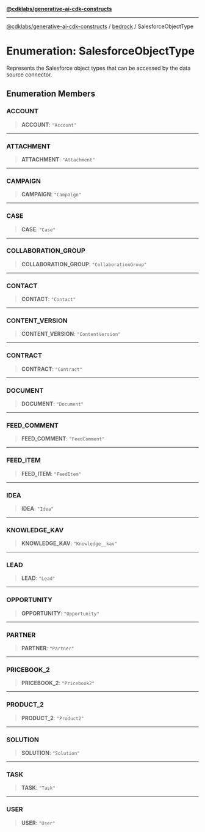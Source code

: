 [**@cdklabs/generative-ai-cdk-constructs**](../../../README.md)

***

[@cdklabs/generative-ai-cdk-constructs](../../../README.md) / [bedrock](../README.md) / SalesforceObjectType

# Enumeration: SalesforceObjectType

Represents the Salesforce object types that can be accessed by the data source connector.

## Enumeration Members

### ACCOUNT

> **ACCOUNT**: `"Account"`

***

### ATTACHMENT

> **ATTACHMENT**: `"Attachment"`

***

### CAMPAIGN

> **CAMPAIGN**: `"Campaign"`

***

### CASE

> **CASE**: `"Case"`

***

### COLLABORATION\_GROUP

> **COLLABORATION\_GROUP**: `"CollaborationGroup"`

***

### CONTACT

> **CONTACT**: `"Contact"`

***

### CONTENT\_VERSION

> **CONTENT\_VERSION**: `"ContentVersion"`

***

### CONTRACT

> **CONTRACT**: `"Contract"`

***

### DOCUMENT

> **DOCUMENT**: `"Document"`

***

### FEED\_COMMENT

> **FEED\_COMMENT**: `"FeedComment"`

***

### FEED\_ITEM

> **FEED\_ITEM**: `"FeedItem"`

***

### IDEA

> **IDEA**: `"Idea"`

***

### KNOWLEDGE\_KAV

> **KNOWLEDGE\_KAV**: `"Knowledge__kav"`

***

### LEAD

> **LEAD**: `"Lead"`

***

### OPPORTUNITY

> **OPPORTUNITY**: `"Opportunity"`

***

### PARTNER

> **PARTNER**: `"Partner"`

***

### PRICEBOOK\_2

> **PRICEBOOK\_2**: `"Pricebook2"`

***

### PRODUCT\_2

> **PRODUCT\_2**: `"Product2"`

***

### SOLUTION

> **SOLUTION**: `"Solution"`

***

### TASK

> **TASK**: `"Task"`

***

### USER

> **USER**: `"User"`
